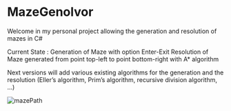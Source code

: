 # MazeGenolvor
Welcome in my personal project allowing the generation and resolution of mazes in C# 

Current State :
Generation of Maze with option Enter-Exit
Resolution of Maze generated from point top-left to point bottom-right with A* algorithm

Next versions will add various existing algorithms for the generation and the resolution (Eller’s algorithm, Prim’s algorithm, recursive division algorithm, ...)

![mazePath](https://user-images.githubusercontent.com/29040375/111151418-ba755000-858f-11eb-89f6-b8802b8fbec8.png)
